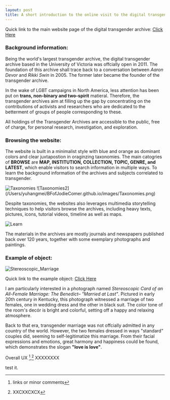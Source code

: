 ```yaml
---
layout: post
title: A short introduction to the online visit to the digital transgender archive
---
```

Quick link to the main website page of the digital transgender archive:
<a href="https://www.digitaltransgenderarchive.net">Click Here</a>

### Background information:  

Being the world's largest transgender archive, the digital transgender archive based in the University of Victoria was offcially open in 2011. The foundation of this archive shall trace back to a conversation between *Aaron Devor* and *Rikki Swin* in 2005. The former later became the founder of the transgender archive. 

In the wake of LGBT campaigns in North America, less attention has been put on **trans, non-binary and two-spirit** matieral. Therefore, the transgender archives aim at filling up the gap by concentrating on the contributions of activists and researchers who are dedicated to the betterment of groups of people corresponding to these. 

All holdings of the Transgender Archives are accessible to the public, free of charge, for personal research, investigation, and exploration.


### Browsing the website:

The website is built in a minimalist style with blue and orange as dominant colors and clear juxtapostion in oraginzing taxonomies. The main catogries of **BROWSE** are **MAP, INSTITUTION, COLLECTION, TOPIC, GENRE, and LATEST**, which enable visitors to search information in multiple ways. To learn the background information of the archives and subjects correlated to transgender. 

<img src="/Users/yuhangmei/BFofJodieComer.github.io/images/Taxonomies.png" alt="Taxonomies">
![Taxonomies2](/Users/yuhangmei/BFofJodieComer.github.io/images/Taxonomies.png) 

Despite taxonomies, the websites also leverages multimedia storytelling techniques to help visitors browse the archives, including heavy texts, pictures, icons, tutorial videos, timeline as well as maps.  

<img src="/Users/yuhangmei/BFofJodieComer.github.io/images/Learn.png" alt="Learn">

The materials in the archives are mostly journals and newspapers published back over 120 years, together with some exemplary photographs and paintings. 


### Example of object:

<img src="/Users/yuhangmei/BFofJodieComer.github.io/images/Stereoscopic\ Card\ of\ an\ All-Female\ Marriage.tif" alt="Stereoscopic_Marriage">

Quick link to the example object:
<a href="https://www.digitaltransgenderarchive.net/files/9g54xh72b">Click Here</a>

I am particularly interested in a photograph named *Stereoscopic Card of an All-Female Marriage: The Benedict– "Married at Last"*. Pictured in early 20th century in Kentucky, this photograph witnessed a marriage of two females, one in wedding dress and the other in black suit. The color tone of the room's decór is bright and colorful, setting off a happy and relaxing atmosphere. 

Back to that era, transgender marriage was not offcially admitted in any country of the world. However, the two females dressed in ways "standard" couples did, seeming to self-legitimatize this marriage. From their facial expressions and emotions, great harmony and happiness could be found, which demonstrates the slogan **"love is love"**.

Overall UX [^1],[^2]
XXXXXXXX

[^1]: links or minor comments
[^2]: XXCXXCXCX

test it.
